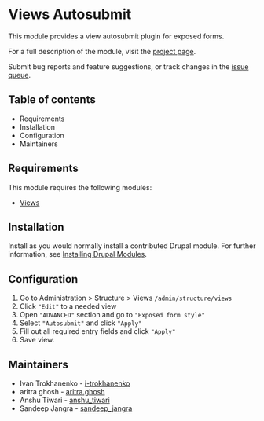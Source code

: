 # Views Autosubmit

This module provides a view autosubmit plugin for exposed forms.

For a full description of the module, visit the
[project page](https://www.drupal.org/project/views_autosubmit).

Submit bug reports and feature suggestions, or track changes in the
[issue queue](https://www.drupal.org/project/issues/views_autosubmit).


## Table of contents

- Requirements
- Installation
- Configuration
- Maintainers


## Requirements

This module requires the following modules:
- [Views](https://www.drupal.org/project/views)


## Installation

Install as you would normally install a contributed Drupal module. For further
information, see
[Installing Drupal Modules](https://www.drupal.org/docs/extending-drupal/installing-drupal-modules).


## Configuration

1. Go to Administration > Structure > Views `/admin/structure/views`
2. Click `"Edit"` to a needed view
3. Open `"ADVANCED"` section and go to `"Exposed form style"`
4. Select `"Autosubmit"` and click `"Apply"`
5. Fill out all required entry fields and click `"Apply"`
6. Save view.


## Maintainers

- Ivan Trokhanenko - [i-trokhanenko](https://www.drupal.org/u/i-trokhanenko)
- aritra ghosh - [aritra.ghosh](https://www.drupal.org/u/aritraghosh)
- Anshu Tiwari - [anshu_tiwari](https://www.drupal.org/u/anshu_tiwari)
- Sandeep Jangra - [sandeep_jangra](https://www.drupal.org/u/sandeep_jangra)
